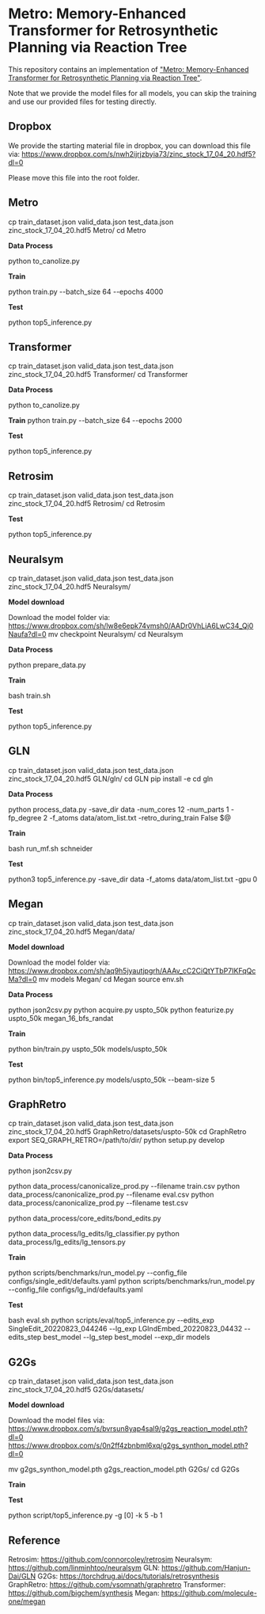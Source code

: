 # Metro: Memory-Enhanced Transformer for Retrosynthetic Planning via Reaction Tree

This repository contains an implementation of ["Metro: Memory-Enhanced Transformer for Retrosynthetic Planning via Reaction Tree"](https://arxiv.org/pdf/2109.03856.pdf).

Note that we provide the model files for all models, you can skip the training and use our provided files for testing directly.



## Dropbox
We provide the starting material file in dropbox, you can download this file via:
https://www.dropbox.com/s/nwh2ijrjzbyia73/zinc_stock_17_04_20.hdf5?dl=0

Please move this file into the root folder.




## Metro

cp train_dataset.json valid_data.json test_data.json zinc_stock_17_04_20.hdf5 Metro/
cd Metro

**Data Process**

python to_canolize.py

**Train**

python train.py --batch_size 64 --epochs 4000

**Test**

python top5_inference.py




## Transformer

cp train_dataset.json valid_data.json test_data.json zinc_stock_17_04_20.hdf5 Transformer/
cd Transformer

**Data Process**

python to_canolize.py

**Train**
python train.py --batch_size 64 --epochs 2000

**Test**

python top5_inference.py




## Retrosim

cp train_dataset.json valid_data.json test_data.json zinc_stock_17_04_20.hdf5 Retrosim/
cd Retrosim

**Test**

python top5_inference.py




## Neuralsym

cp train_dataset.json valid_data.json test_data.json zinc_stock_17_04_20.hdf5 Neuralsym/

**Model download**

Download the model folder via:
https://www.dropbox.com/sh/lw8e6epk74vmsh0/AADr0VhLiA6LwC34_Qj0Naufa?dl=0
mv checkpoint Neuralsym/
cd Neuralsym

**Data Process**

python prepare_data.py

**Train**

bash train.sh

**Test**

python top5_inference.py




## GLN

cp train_dataset.json valid_data.json test_data.json zinc_stock_17_04_20.hdf5 GLN/gln/
cd GLN
pip install -e
cd gln

**Data Process**

python process_data.py -save_dir data -num_cores 12 -num_parts 1 -fp_degree 2 -f_atoms data/atom_list.txt -retro_during_train False $@

**Train**

bash run_mf.sh schneider

**Test**

python3 top5_inference.py -save_dir data -f_atoms data/atom_list.txt -gpu 0




## Megan

cp train_dataset.json valid_data.json test_data.json zinc_stock_17_04_20.hdf5 Megan/data/

**Model download**

Download the model folder via:
https://www.dropbox.com/sh/aq9h5jyautjpgrh/AAAv_cC2CiQtYTbP7IKFqQcMa?dl=0
mv models Megan/
cd Megan
source env.sh

**Data Process**

python json2csv.py
python acquire.py uspto_50k
python featurize.py uspto_50k megan_16_bfs_randat

**Train**

python bin/train.py uspto_50k models/uspto_50k

**Test**

python bin/top5_inference.py models/uspto_50k --beam-size 5




## GraphRetro

cp train_dataset.json valid_data.json test_data.json zinc_stock_17_04_20.hdf5 GraphRetro/datasets/uspto-50k
cd GraphRetro
export SEQ_GRAPH_RETRO=/path/to/dir/
python setup.py develop

**Data Process**

python json2csv.py

python data_process/canonicalize_prod.py --filename train.csv
python data_process/canonicalize_prod.py --filename eval.csv
python data_process/canonicalize_prod.py --filename test.csv

python data_process/core_edits/bond_edits.py

python data_process/lg_edits/lg_classifier.py
python data_process/lg_edits/lg_tensors.py

**Train**

python scripts/benchmarks/run_model.py --config_file configs/single_edit/defaults.yaml
python scripts/benchmarks/run_model.py --config_file configs/lg_ind/defaults.yaml

**Test**

bash eval.sh
python scripts/eval/top5_inference.py --edits_exp SingleEdit_20220823_044246 --lg_exp LGIndEmbed_20220823_04432 --edits_step best_model --lg_step best_model --exp_dir models




## G2Gs

cp train_dataset.json valid_data.json test_data.json zinc_stock_17_04_20.hdf5 G2Gs/datasets/

**Model download**

Download the model files via:
https://www.dropbox.com/s/bvrsun8yap4sal9/g2gs_reaction_model.pth?dl=0
https://www.dropbox.com/s/0n2ff4zbnbml6xq/g2gs_synthon_model.pth?dl=0

mv g2gs_synthon_model.pth g2gs_reaction_model.pth G2Gs/
cd G2Gs

**Train**

**Test**

python script/top5_inference.py -g [0] -k 5 -b 1




## Reference
Retrosim: https://github.com/connorcoley/retrosim
Neuralsym: https://github.com/linminhtoo/neuralsym
GLN: https://github.com/Hanjun-Dai/GLN
G2Gs: https://torchdrug.ai/docs/tutorials/retrosynthesis
GraphRetro: https://github.com/vsomnath/graphretro
Transformer: https://github.com/bigchem/synthesis
Megan: https://github.com/molecule-one/megan
